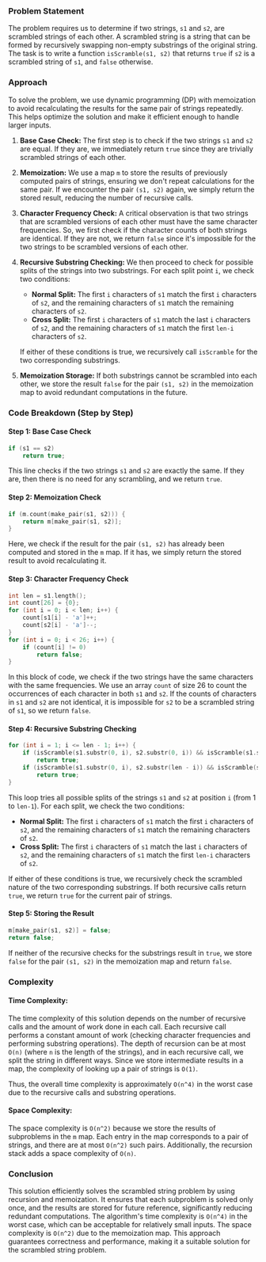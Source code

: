 ### Problem Statement

The problem requires us to determine if two strings, `s1` and `s2`, are scrambled strings of each other. A scrambled string is a string that can be formed by recursively swapping non-empty substrings of the original string. The task is to write a function `isScramble(s1, s2)` that returns `true` if `s2` is a scrambled string of `s1`, and `false` otherwise.

### Approach

To solve the problem, we use dynamic programming (DP) with memoization to avoid recalculating the results for the same pair of strings repeatedly. This helps optimize the solution and make it efficient enough to handle larger inputs.

1. **Base Case Check:**
   The first step is to check if the two strings `s1` and `s2` are equal. If they are, we immediately return `true` since they are trivially scrambled strings of each other.

2. **Memoization:**
   We use a map `m` to store the results of previously computed pairs of strings, ensuring we don't repeat calculations for the same pair. If we encounter the pair `(s1, s2)` again, we simply return the stored result, reducing the number of recursive calls.

3. **Character Frequency Check:**
   A critical observation is that two strings that are scrambled versions of each other must have the same character frequencies. So, we first check if the character counts of both strings are identical. If they are not, we return `false` since it's impossible for the two strings to be scrambled versions of each other.

4. **Recursive Substring Checking:**
   We then proceed to check for possible splits of the strings into two substrings. For each split point `i`, we check two conditions:
   - **Normal Split:** The first `i` characters of `s1` match the first `i` characters of `s2`, and the remaining characters of `s1` match the remaining characters of `s2`.
   - **Cross Split:** The first `i` characters of `s1` match the last `i` characters of `s2`, and the remaining characters of `s1` match the first `len-i` characters of `s2`.

   If either of these conditions is true, we recursively call `isScramble` for the two corresponding substrings.

5. **Memoization Storage:**
   If both substrings cannot be scrambled into each other, we store the result `false` for the pair `(s1, s2)` in the memoization map to avoid redundant computations in the future.

### Code Breakdown (Step by Step)

#### Step 1: Base Case Check

```cpp
if (s1 == s2)
    return true;
```

This line checks if the two strings `s1` and `s2` are exactly the same. If they are, then there is no need for any scrambling, and we return `true`.

#### Step 2: Memoization Check

```cpp
if (m.count(make_pair(s1, s2))) {
    return m[make_pair(s1, s2)];
}
```

Here, we check if the result for the pair `(s1, s2)` has already been computed and stored in the `m` map. If it has, we simply return the stored result to avoid recalculating it.

#### Step 3: Character Frequency Check

```cpp
int len = s1.length();
int count[26] = {0};
for (int i = 0; i < len; i++) {
    count[s1[i] - 'a']++;
    count[s2[i] - 'a']--;
}
for (int i = 0; i < 26; i++) {
    if (count[i] != 0)
        return false;
}
```

In this block of code, we check if the two strings have the same characters with the same frequencies. We use an array `count` of size 26 to count the occurrences of each character in both `s1` and `s2`. If the counts of characters in `s1` and `s2` are not identical, it is impossible for `s2` to be a scrambled string of `s1`, so we return `false`.

#### Step 4: Recursive Substring Checking

```cpp
for (int i = 1; i <= len - 1; i++) {
    if (isScramble(s1.substr(0, i), s2.substr(0, i)) && isScramble(s1.substr(i), s2.substr(i)))
        return true;
    if (isScramble(s1.substr(0, i), s2.substr(len - i)) && isScramble(s1.substr(i), s2.substr(0, len - i)))
        return true;
}
```

This loop tries all possible splits of the strings `s1` and `s2` at position `i` (from 1 to `len-1`). For each split, we check the two conditions:
- **Normal Split:** The first `i` characters of `s1` match the first `i` characters of `s2`, and the remaining characters of `s1` match the remaining characters of `s2`.
- **Cross Split:** The first `i` characters of `s1` match the last `i` characters of `s2`, and the remaining characters of `s1` match the first `len-i` characters of `s2`.

If either of these conditions is true, we recursively check the scrambled nature of the two corresponding substrings. If both recursive calls return `true`, we return `true` for the current pair of strings.

#### Step 5: Storing the Result

```cpp
m[make_pair(s1, s2)] = false;
return false;
```

If neither of the recursive checks for the substrings result in `true`, we store `false` for the pair `(s1, s2)` in the memoization map and return `false`.

### Complexity

#### Time Complexity:
The time complexity of this solution depends on the number of recursive calls and the amount of work done in each call. Each recursive call performs a constant amount of work (checking character frequencies and performing substring operations). The depth of recursion can be at most `O(n)` (where `n` is the length of the strings), and in each recursive call, we split the string in different ways. Since we store intermediate results in a map, the complexity of looking up a pair of strings is `O(1)`.

Thus, the overall time complexity is approximately `O(n^4)` in the worst case due to the recursive calls and substring operations.

#### Space Complexity:
The space complexity is `O(n^2)` because we store the results of subproblems in the `m` map. Each entry in the map corresponds to a pair of strings, and there are at most `O(n^2)` such pairs. Additionally, the recursion stack adds a space complexity of `O(n)`.

### Conclusion

This solution efficiently solves the scrambled string problem by using recursion and memoization. It ensures that each subproblem is solved only once, and the results are stored for future reference, significantly reducing redundant computations. The algorithm's time complexity is `O(n^4)` in the worst case, which can be acceptable for relatively small inputs. The space complexity is `O(n^2)` due to the memoization map. This approach guarantees correctness and performance, making it a suitable solution for the scrambled string problem.
